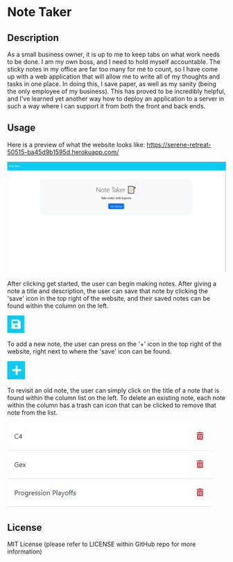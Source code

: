 # Note Taker

## Description

As a small business owner, it is up to me to keep tabs on what work needs to be done. I am my own boss, and I need to hold myself accountable. The sticky notes in my office are far too many for me to count, so I have come up with a web application that will allow me to write all of my thoughts and tasks in one place. In doing this, I save paper, as well as my sanity (being the only employee of my business). This has proved to be incredibly helpful, and I've learned yet another way how to deploy an application to a server in such a way where I can support it from both the front and back ends.

## Usage

Here is a preview of what the website looks like: https://serene-retreat-50515-ba45d9b1595d.herokuapp.com/

![Note taker homepage](./Assets/note-taker-homepage.jpg)

After clicking get started, the user can begin making notes. After giving a note a title and description, the user can save that note by clicking the 'save' icon in the top right of the website, and their saved notes can be found within the column on the left.

![Save icon](./Assets/save-icon.jpg)

To add a new note, the user can press on the '+' icon in the top right of the website, right next to where the 'save' icon can be found.

![Add new note icon](./Assets/add-icon.jpg)

To revisit an old note, the user can simply click on the title of a note that is found within the column list on the left. To delete an existing note, each note within the column has a trash can icon that can be clicked to remove that note from the list.

![Shows existing notes and their icons to delete them](./Assets/trash-icon.jpg)

## License

MIT License (please refer to LICENSE within GitHub repo for more information)